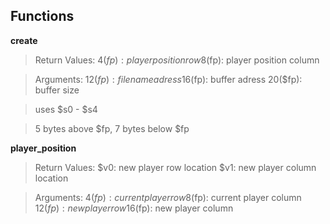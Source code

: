 ## Functions

**create**
> Return Values:
    4($fp): player position row
    8($fp): player position column

> Arguments:
    12($fp): file name adress
    16($fp): buffer adress
    20($fp): buffer size

> uses $s0 - $s4

> 5 bytes above $fp, 7 bytes below $fp

**player_position**
> Return Values:
    $v0: new player row location
    $v1: new player column location

> Arguments:
    4($fp): current player row
    8($fp): current player column
    12($fp): new player row
    16($fp): new player column